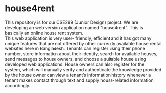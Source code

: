 # house4rent
This repository is for our CSE299 (Junior Design) project. We are developing an web version application named "house4rent". 
This is basically an online house rent system.  
This web application is very user-
friendly, efficient and it has got many unique features that are not offered
by other currently available house rental websites here in Bangladesh. Tenants
can register using their phone number, store information about their
identity, search for available houses, send messages to house owners, and
choose a suitable house using developed web applications. House owners can
also register for the system, which will manually verify and authenticate the
knowledge provided by the house owner can view a tenant’s information history
whenever a tenant makes contact through text and supply house-related
information accordingly.
